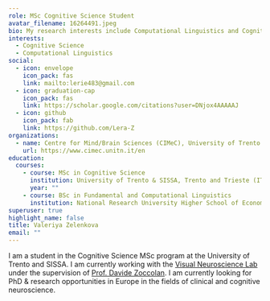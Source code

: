 ```yaml
---
role: MSc Cognitive Science Student
avatar_filename: 16264491.jpeg
bio: My research interests include Computational Linguistics and Cognitive Science. Currently looking for PhD opportunities in Europe.
interests:
  - Cognitive Science
  - Computational Linguistics
social:
  - icon: envelope
    icon_pack: fas
    link: mailto:lerie483@gmail.com
  - icon: graduation-cap
    icon_pack: fas
    link: https://scholar.google.com/citations?user=DNjox4AAAAAJ
  - icon: github
    icon_pack: fab
    link: https://github.com/Lera-Z
organizations:
  - name: Centre for Mind/Brain Sciences (CIMeC), University of Trento
    url: https://www.cimec.unitn.it/en
education:
  courses:
    - course: MSc in Cognitive Science
      institution: University of Trento & SISSA, Trento and Trieste (IT), exp. 2021
      year: ""
    - course: BSc in Fundamental and Computational Linguistics
      institution: National Research University Higher School of Economics, Moscow (RU), 2017
superuser: true
highlight_name: false
title: Valeriya Zelenkova
email: ""
---
```

I am a student in the Cognitive Science MSc program at the University of Trento and SISSA. I am currently working with the [Visual Neuroscience Lab](https://people.sissa.it/~zoccolan/VisionLab/Home.html) under the supervision of [Prof. Davide Zoccolan](https://people.sissa.it/~zoccolan/VisionLab/Personnel.html). I am currently looking for PhD & research opportunities in Europe in the fields of clinical and cognitive neuroscience.